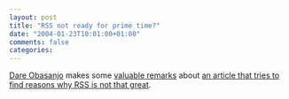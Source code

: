 ```yaml
---
layout: post
title: "RSS not ready for prime time?"
date: "2004-01-23T10:01:00+01:00"
comments: false
categories: 
---
```


<p><a href="http://www.25hoursaday.com/weblog/">Dare Obasanjo</a> makes some <a href="http://www.25hoursaday.com/weblog/PermaLink.aspx?guid=111e947b-c7dc-43d7-91e1-47cc37373bc4">valuable remarks</a> about <a href="http://www.dylangreene.com/blog.asp?blogID=363">an article that tries to find reasons why RSS is not that great</a>.</p>


